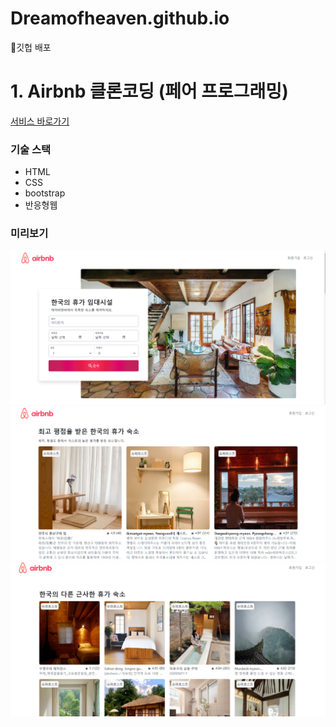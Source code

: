 # Dreamofheaven.github.io
🥨깃헙 배포

# 1. Airbnb 클론코딩 (페어 프로그래밍) 
[서비스 바로가기](https://dreamofheaven.github.io/airbnb_clone/main.html)
### 기술 스택
<ul>
  <li>HTML</li>
  <li>CSS</li>
  <li>bootstrap</li>
  <li>반응형웹</li>
</ul>

### 미리보기
<img src="readme_img/image01.png" alt="메인화면">
<img src="readme_img/image02.png" alt="메인화면">
<img src="readme_img/image03.png" alt="메인화면">

